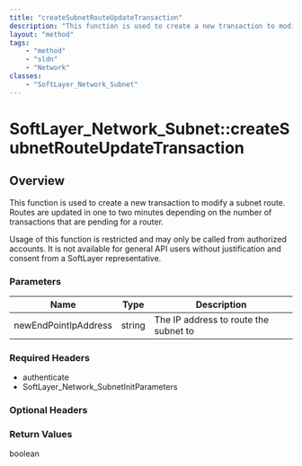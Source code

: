 ```yaml
---
title: "createSubnetRouteUpdateTransaction"
description: "This function is used to create a new transaction to modify a subnet route. Routes are updated in one to two minutes dep... "
layout: "method"
tags:
    - "method"
    - "sldn"
    - "Network"
classes:
    - "SoftLayer_Network_Subnet"
---
```

# SoftLayer_Network_Subnet::createSubnetRouteUpdateTransaction
## Overview 
This function is used to create a new transaction to modify a subnet route. Routes are updated in one to two minutes depending on the number of transactions that are pending for a router. 

Usage of this function is restricted and may only be called from authorized accounts. It is not available for general API users without justification and consent from a SoftLayer representative. 

### Parameters 
|Name | Type | Description |
| --- | --- | --- |
|newEndPointIpAddress| string| The IP address to route the subnet to|


### Required Headers
* authenticate
* SoftLayer_Network_SubnetInitParameters

### Optional Headers

### Return Values
boolean
